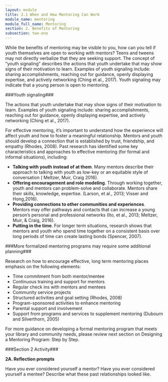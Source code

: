 ```yaml
---
layout: module
title: 2.1 When and How Mentoring Can Work
module_name: mentoring
module_full_name: Mentoring
section: 2. Benefits of Mentoring
subsection: two-one
---
```


While the benefits of mentoring may be visible to you, how can you tell if youth themselves are open to working with mentors? Teens and tweens may not directly verbalize that they are seeking support. The concept of “youth signaling” describes the actions that youth undertake that may show signs of their motivation to learn. Examples of youth signaling include: sharing accomplishments, reaching out for guidance, openly displaying expertise, and actively networking (Ching et al., 2017). Youth signaling may indicate that a young person is open to mentoring.  

###Youth signaling### 

The actions that youth undertake that may show signs of their motivation to learn. Examples of youth signaling include: sharing accomplishments, reaching out for guidance, openly displaying expertise, and actively networking (Ching et al., 2017).  

For effective mentoring, it’s important to understand how the experience will affect youth and how to foster a meaningful relationship. Mentors and youth should develop a connection that is established by trust, friendship, and empathy (Rhodes, 2008). Past research has identified some key characteristics and approaches to effective mentoring (for formal and informal situations), including: 
- **Talking with youth instead of at them**. Many mentors describe their approach to talking with youth as low-key or an equitable style of conversation ( Meltzer, Muir, Craig 2016). 
- **Offering encouragement and role modeling**. Through working together, youth and mentors can problem-solve and collaborate. Mentors share their skills, knowledge, expertise. (Larson, et al., 2013; Visser and Hong,2016).  
- **Providing connections to other communities and experiences**. Mentors may offer pathways and contacts that can increase a young person’s personal and professional networks (Ito, et al., 2013; Meltzer, Muir, & Craig, 2016). 
- **Putting in the time**. For longer term situations, research shows that mentors and youth who spend time together on a consistent basis over long periods of time can create lasting bonds (Spencer, 2007). 

###More formalized mentoring programs may require some additional planning### 

Research on how to encourage effective, long term mentoring places emphasis on the following elements: 
- Time commitment from both mentor/mentee 
- Continuous training and support for mentors 
- Regular check ins with mentors and mentees 
- Community service projects 
- Structured activities and goal setting (Rhodes, 2008) 
- Program-sponsored activities to enhance mentoring 
- Parental support and involvement 
- Support from programs and services to supplement mentoring (Dubourn and Silverthorn, 2005) 

For more guidance on developing a formal mentoring program that meets your library and community needs, please review next section on Designing a Mentoring Program: Step by Step. 


###Section 2 Activity### 

**2A. Reflection prompts** 

Have you ever considered yourself a mentor? Have you ever considered yourself a mentee? Describe what these past relationships looked like.
